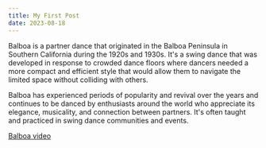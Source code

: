 ```yaml
---
title: My First Post
date: 2023-08-18
---
```


Balboa is a partner dance that originated in the Balboa Peninsula in Southern California during the 1920s and 1930s. It's a swing dance that was developed in response to crowded dance floors where dancers needed a more compact and efficient style that would allow them to navigate the limited space without colliding with others.

Balboa has experienced periods of popularity and revival over the years and continues to be danced by enthusiasts around the world who appreciate its elegance, musicality, and connection between partners. It's often taught and practiced in swing dance communities and events.

[Balboa video](https://www.youtube.com/watch?v=EVqHWfyMydQ&list=LL&index=8)
